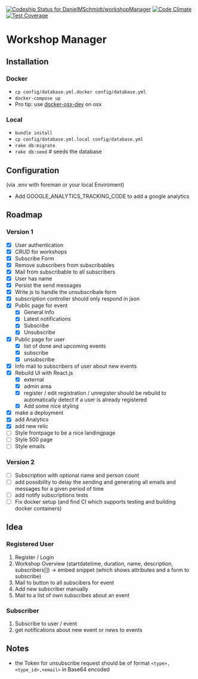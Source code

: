 [ ![Codeship Status for DanielMSchmidt/workshopManager](https://codeship.com/projects/dd0f4b00-e353-0131-36da-0e6774a12e5d/status?branch=master)](https://codeship.com/projects/25425)
[![Code Climate](https://codeclimate.com/github/DanielMSchmidt/workshopManager/badges/gpa.svg)](https://codeclimate.com/github/DanielMSchmidt/workshopManager)
[![Test Coverage](https://codeclimate.com/github/DanielMSchmidt/workshopManager/badges/coverage.svg)](https://codeclimate.com/github/DanielMSchmidt/workshopManager)
# Workshop Manager

## Installation

### Docker

- ```cp config/database.yml.docker config/database.yml```
- ```docker-compose up```
- Pro tip: use [docker-osx-dev](https://github.com/brikis98/docker-osx-dev) on osx

### Local

- ```bundle install```
- ```cp config/database.yml.local config/database.yml```
- ```rake db:migrate```
- ```rake db:seed``` # seeds the database


## Configuration
(via .env with foreman or your local Enviroment)

- Add GOOGLE_ANALYTICS_TRACKING_CODE to add a google analytics

## Roadmap

### Version 1
- [X] User authentication
- [X] CRUD for workshops
- [X] Subscribe Form
- [X] Remove subscribers from subscribables
- [X] Mail from subscribable to all subscribers
- [X] User has name
- [X] Persist the send messages
- [X] Write js to handle the unsubscribale form
- [X] subscription controller should only respond in json
- [X] Public page for event
  - [X] General Info
  - [X] Latest notifications
  - [X] Subscribe
  - [X] Unsubscribe
- [X] Public page for user
  - [X] list of done and upcoming events
  - [X] subscribe
  - [X] unsubscribe
- [X] Info mail to subscribers of user about new events
- [X] Rebuild UI with React.js
  - [X] external
  - [X] admin area
  - [X] register / edit registration / unregister should be rebuild to automatically detect if a user is already registered
  - [X] Add some nice styling
- [X] make a deployment
- [X] add Analytics
- [X] add new relic
- [ ] Style frontpage to be a nice landingpage
- [ ] Style 500 page
- [ ] Style emails

### Version 2
- [ ] Subscription with optional name and person count
- [ ] add possibility to delay the sending and generating all emails and messages for a given period of time
- [ ] add notify subscriptions tests
- [ ] Fix docker setup (and find CI which supports testing and building docker containers)

## Idea

### Registered User

1. Register / Login
2. Workshop Overview (startdatetime, duration, name, description, subscribers[])
  -> embed snippet (which shows attributes and a form to subscribe)
3. Mail to button to all subscibers for event
4. Add new subscriber manually
5. Mail to a list of own subscribes about an event

### Subscriber

1. Subscribe to user / event
2. get notifications about new event or news to events


## Notes
- the Token for unsubscribe request should be of format `<type>,<type_id>,<email>` in Base64 encoded

